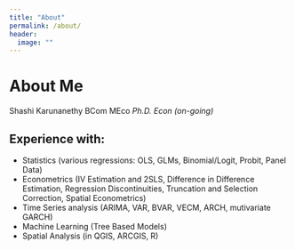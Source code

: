 ```yaml
---
title: "About"
permalink: /about/
header:
  image: ""
---
```


# About Me

Shashi Karunanethy BCom MEco *Ph.D. Econ (on-going)*

## Experience with:
* Statistics (various regressions: OLS, GLMs, Binomial/Logit, Probit, Panel Data)
* Econometrics (IV Estimation and 2SLS, Difference in Difference Estimation, Regression Discontinuities, Truncation and Selection Correction, Spatial Econometrics)
* Time Series analysis (ARIMA, VAR, BVAR, VECM, ARCH, mutivariate GARCH)
* Machine Learning (Tree Based Models)
* Spatial Analysis (in QGIS, ARCGIS, R)
